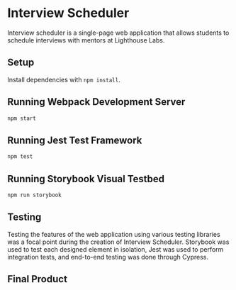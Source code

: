 # Interview Scheduler

Interview scheduler is a single-page web application that allows students to schedule interviews with mentors at Lighthouse Labs.

## Setup

Install dependencies with `npm install`.

## Running Webpack Development Server

```sh
npm start
```

## Running Jest Test Framework

```sh
npm test
```

## Running Storybook Visual Testbed

```sh
npm run storybook
```

## Testing

Testing the features of the web application using various testing libraries was a focal point during the creation of Interview Scheduler. Storybook was used to test each designed element in isolation, Jest was used to perform integration tests, and end-to-end testing was done through Cypress.

## Final Product
